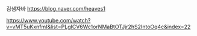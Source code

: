 김샘자바
https://blog.naver.com/heaves1

https://www.youtube.com/watch?v=vMT5uKxnfmI&list=PLgICV6Wc1orNMaBtOTJjr2hS2IntoOq4c&index=22
